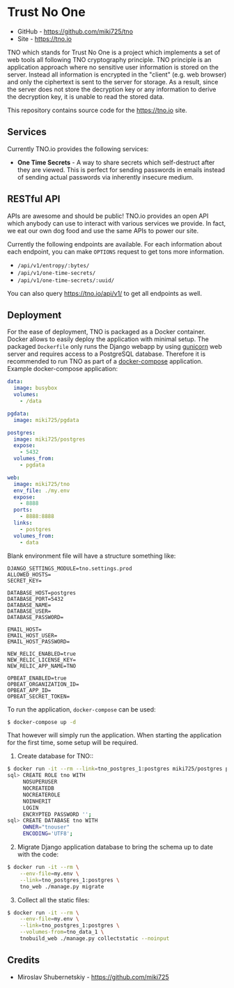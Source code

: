 Trust No One
============

* GitHub - https://github.com/miki725/tno
* Site - https://tno.io

TNO which stands for Trust No One is a project which implements
a set of web tools all following TNO cryptography principle.
TNO principle is an application approach where no sensitive
user information is stored on the server. Instead all information
is encrypted in the "client" (e.g. web browser) and only the
ciphertext is sent to the server for storage. As a result,
since the server does not store the decryption key or any
information to derive the decryption key, it is unable to
read the stored data.

This repository contains source code for the https://tno.io site.

Services
--------

Currently TNO.io provides the following services:

* **One Time Secrets** - A way to share secrets which
  self-destruct after they are viewed. This is perfect
  for sending passwords in emails instead of sending
  actual passwords via inherently insecure medium.

RESTful API
-----------

APIs are awesome and should be public! TNO.io provides an
open API which anybody can use to interact with various
services we provide. In fact, we eat our own dog food and
use the same APIs to power our site.

Currently the following endpoints are available.
For each information about each endpoint, you can make
``OPTIONS`` request to get tons more information.

* ``/api/v1/entropy/:bytes/``
* ``/api/v1/one-time-secrets/``
* ``/api/v1/one-time-secrets/:uuid/``

You can also query https://tno.io/api/v1/ to get all endpoints
as well.

Deployment
----------

For the ease of deployment, TNO is packaged as a Docker container.
Docker allows to easily deploy the application with minimal setup.
The packaged `Dockerfile` only runs the Django webapp by using
[gunicorn](http://gunicorn.org/) web server and requires access
to a PostgreSQL database. Therefore it is recommended to run
TNO as part of a [docker-compose](https://docs.docker.com/compose/)
application. Example docker-compose application:

```yaml
data:
  image: busybox
  volumes:
    - /data

pgdata:
  image: miki725/pgdata

postgres:
  image: miki725/postgres
  expose:
    - 5432
  volumes_from:
    - pgdata

web:
  image: miki725/tno
  env_file: ./my.env
  expose:
    - 8888
  ports:
    - 8888:8888
  links:
    - postgres
  volumes_from:
    - data
```

Blank environment file will have a structure something like:

```
DJANGO_SETTINGS_MODULE=tno.settings.prod
ALLOWED_HOSTS=
SECRET_KEY=

DATABASE_HOST=postgres
DATABASE_PORT=5432
DATABASE_NAME=
DATABASE_USER=
DATABASE_PASSWORD=

EMAIL_HOST=
EMAIL_HOST_USER=
EMAIL_HOST_PASSWORD=

NEW_RELIC_ENABLED=true
NEW_RELIC_LICENSE_KEY=
NEW_RELIC_APP_NAME=TNO

OPBEAT_ENABLED=true
OPBEAT_ORGANIZATION_ID=
OPBEAT_APP_ID=
OPBEAT_SECRET_TOKEN=
```

To run the application, ``docker-compose`` can be used:

```bash
$ docker-compose up -d
```

That however will simply run the application.
When starting the application for the first time, some setup will be required.

1. Create database for TNO::

```bash
$ docker run -it --rm --link=tno_postgres_1:postgres miki725/postgres psql --host=postgres
sql> CREATE ROLE tno WITH
     NOSUPERUSER
     NOCREATEDB
     NOCREATEROLE
     NOINHERIT
     LOGIN
     ENCRYPTED PASSWORD '';
sql> CREATE DATABASE tno WITH
     OWNER="tnouser"
     ENCODING='UTF8';
```

2. Migrate Django application database to bring the schema up to date with the code:

```bash
$ docker run -it --rm \
    --env-file=my.env \
    --link=tno_postgres_1:postgres \
    tno_web ./manage.py migrate
```

3. Collect all the static files:

```bash
$ docker run -it --rm \
    --env-file=my.env \
    --link=tno_postgres_1:postgres \
    --volumes-from=tno_data_1 \
    tnobuild_web ./manage.py collectstatic --noinput
```

Credits
-------

* Miroslav Shubernetskiy - https://github.com/miki725
